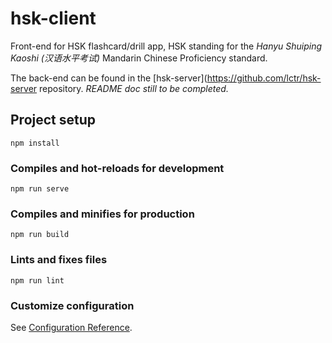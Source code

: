 # hsk-client
Front-end for HSK flashcard/drill app, HSK standing for the *Hanyu Shuiping Kaoshi (汉语水平考试)* Mandarin Chinese Proficiency standard. 

The back-end can be found in the [hsk-server](https://github.com/lctr/hsk-server repository.
*README doc still to be completed.*

## Project setup
```
npm install
```

### Compiles and hot-reloads for development
```
npm run serve
```

### Compiles and minifies for production
```
npm run build
```

### Lints and fixes files
```
npm run lint
```

### Customize configuration
See [Configuration Reference](https://cli.vuejs.org/config/).

